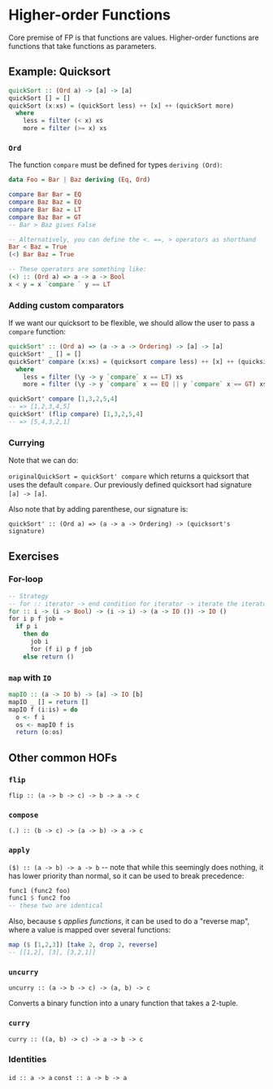 # Higher-order Functions

Core premise of FP is that functions are values. Higher-order functions are functions that take functions as parameters.

## Example: Quicksort

```haskell
quickSort :: (Ord a) -> [a] -> [a]
quickSort [] = []
quickSort (x:xs) = (quickSort less) ++ [x] ++ (quickSort more)
  where
    less = filter (< x) xs
    more = filter (>= x) xs
```

### `Ord`

The function `compare` must be defined for types `deriving (Ord)`:

```haskell
data Foo = Bar | Baz deriving (Eq, Ord)

compare Bar Bar = EQ
compare Baz Baz = EQ
compare Bar Baz = LT
compare Baz Bar = GT
-- Bar > Baz gives False

-- Alternatively, you can define the <. ==, > operators as shorthand
Bar < Baz = True
(<) Bar Baz = True

-- These operators are something like:
(<) :: (Ord a) => a -> a -> Bool
x < y = x `compare ` y == LT
```

### Adding custom comparators

If we want our quicksort to be flexible, we should allow the user to pass a `compare` function:

```haskell
quickSort' :: (Ord a) => (a -> a -> Ordering) -> [a] -> [a]
quickSort' _ [] = []
quickSort' compare (x:xs) = (quicksort compare less) ++ [x] ++ (quicksirt compare more)
  where
    less = filter (\y -> y `compare` x == LT) xs
    more = filter (\y -> y `compare` x == EQ || y `compare` x == GT) xs

quickSort' compare [1,3,2,5,4]
-- => [1,2,3,4,5]
quickSort' (flip compare) [1,3,2,5,4]
-- => [5,4,3,2,1]
```

### Currying

Note that we can do:

`originalQuickSort = quickSort' compare` which returns a quicksort that uses the default `compare`. Our previously defined quicksort had signature `[a] -> [a]`.

Also note that by adding parenthese, our signature is:

`quickSort' :: (Ord a) => (a -> a -> Ordering) -> (quicksort's signature)`

## Exercises

### For-loop

```haskell
-- Strategy
-- for :: iterator -> end condition for iterator -> iterate the iterator -> make side effect
for :: i -> (i -> Bool) -> (i -> i) -> (a -> IO ()) -> IO ()
for i p f job =
  if p i
    then do
      job i
      for (f i) p f job
    else return ()
```

### `map` with `IO`

```haskell
mapIO :: (a -> IO b) -> [a] -> IO [b]
mapIO _ [] = return []
mapIO f (i:is) = do
  o <- f i
  os <- mapIO f is
  return (o:os)
```

## Other common HOFs

### `flip`

`flip :: (a -> b -> c) -> b -> a -> c`

### `compose`

`(.) :: (b -> c) -> (a -> b) -> a -> c`

### `apply`

`($) :: (a -> b) -> a -> b` -- note that while this seemingly does nothing, it has lower priority than normal, so it can be used to break precedence:

```haskell
func1 (func2 foo)
func1 $ func2 foo
-- these two are identical
```

Also, because `$` *applies functions*, it can be used to do a "reverse map", where a value is mapped over several functions:

```haskell
map ($ [1,2,3]) [take 2, drop 2, reverse]
-- [[1,2], [3], [3,2,1]]
```

### `uncurry`

`uncurry :: (a -> b -> c) -> (a, b) -> c`

Converts a binary function into a unary function that takes a 2-tuple.

### `curry`

`curry :: ((a, b) -> c) -> a -> b -> c`

### Identities

`id :: a -> a`
`const :: a -> b -> a`
